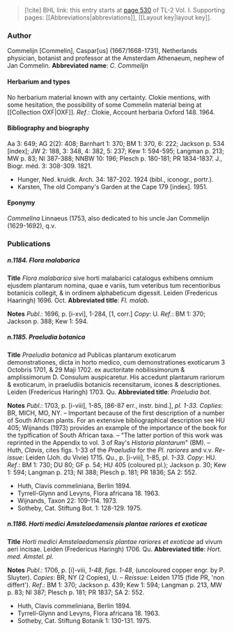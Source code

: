 > [!cite] BHL link: this entry starts at [page 530](https://www.biodiversitylibrary.org/page/33120661) of TL-2 Vol. I.
> Supporting pages: [[Abbreviations|abbreviations]], [[Layout key|layout key]].

### Author

Commelijn \[Commelin\], Caspar\[us\] (1667/1668-1731), Netherlands physician, botanist and professor at the Amsterdam Athenaeum, nephew of Jan Commelin. 
**Abbreviated name**: *C. Commelijn*

#### Herbarium and types

No herbarium material known with any certainty. Clokie mentions, with some hesitation, the possibility of some Commelin material being at [[Collection OXF|OXF]].
*Ref*.: Clokie, Account herbaria Oxford 148. 1964.

#### Bibliography and biography

Aa 3: 649; AG 2(2): 408; Barnhart 1: 370; BM 1: 370, 6: 222; Jackson p. 534 \[index\]; JW 2: 188, 3: 348, 4: 382, 5: 237; Kew 1: 594-595; Langman p. 213; MW p. 83; NI 387-388; NNBW 10: 196; Plesch p. 180-181; PR 1834-1837. J., Biogr. méd. 3: 308-309. 1821.
- Hunger, Ned. kruidk. Arch. 34: 187-202. 1924 (bibl., iconogr., portr.).
- Karsten, The old Company's Garden at the Cape 179 \[index\]. 1951.

#### Eponymy

*Commelina* Linnaeus (1753, also dedicated to his uncle Jan Commelijn (1629-1692), q.v.

### Publications

##### n.1184. Flora malabarica

**Title**
*Flora malabarica* sive horti malabarici catalogus exhibens omnium ejusdem plantarum nomina, quae e variis, tum veteribus tum recentioribus botanicis collegit, & in ordinem alphabeticum digessit. Leiden (Fredericus Haaringh) 1696. Oct.
**Abbreviated title**: *Fl. malab.*

**Notes**
*Publ*.: 1696, p. \[i-xvi\], 1-284, \[1, corr.\] *Copy*: U.
*Ref*.: BM 1: 370; Jackson p. 388; Kew 1: 594.

##### n.1185. Praeludia botanica

**Title**
*Praeludia botanica* ad Publicas plantarum exoticarum demonstrationes, dicta in horto medico, cum demonstrationes exoticarum 3 Octobris 1701, & 29 Maji 1702. ex auctoritate nobilissimorum & amplissimorum D. Consulum auspicaretur. His accedunt plantarum rariorum & exoticarum, in praeludiis botanicis recensitarum, icones & descriptiones. Leiden (Fredericus Haringh) 1703. Qu.
**Abbreviated title**: *Praeludia bot.*

**Notes**
*Publ*.: 1703, p. \[i-viii\], 1-85, \[86-87 err., instr. bind.\], *pl. 1-33. Coplies*: BR, MICH, MO, NY. – Important because of the first description of a number of South African plants. For an extensive bibliographical description see HU 405; Wijnands (1973) provides an example of the importance of the book for the typlfication of South African taxa. – "The latter portion of this work was reprinted in the Appendix to vol. 3 of Ray's *Historia plantarum*" (BM). – Huth, *Clavis*, cites figs. 1-33 of the *Praeludia* for the *Pl. rariores* and v.v.
*Re-issue*: Leiden (Joh. du Vivie) 1715. Qu., p. \[i-viii\], 1-85, pl. *1-33. Copy*: HU.
*Ref*.: BM 1: 730; DU 80; GF p. 54; HU 405 (coloured pl.); Jackson p. 30; Kew 1: 594; Langman p. 213; NI 388; Plesch p. 181; PR 1836; SA 2: 552.
- Huth, Clavis commeliniana, Berlin 1894.
- Tyrrell-Glynn and Levyns, Flora africana 18. 1963.
- Wijnands, Taxon 22: 109-114. 1973.
- Sotheby, Cat. Stiftung Bot. 1: 128-129. 1975.

##### n.1186. Horti medici Amstelaedamensis plantae rariores et exoticae

**Title**
*Horti medici Amstelaedamensis plantae rariores et exoticae* ad vivum aeri incisae. Leiden (Fredericus Haringh) 1706. Qu.
**Abbreviated title**: *Hort. med. Amstel. pl.*

**Notes**
*Publ*.: 1706, p. \[i\]-viii, *1-48, figs. 1-48*, (uncoloured copper engr. by P. Sluyter). *Copies*: BR, NY (2 Copies), U. – *Reissue*: Leiden 1715 (fide PR, 'non differt').
*Ref*.: BM 1: 370; Jackson p. 439; Kew 1: 594; Langman p. 213, MW p. 83; NI 387; Plesch p. 181; PR 1837; SA 2: 552.
- Huth, Clavis commeliniana, Berlin 1894.
- Tyrrell-Glynn and Levyns, Flora africana 18. 1963.
- Sotheby, Cat. Stiftung Botanik 1: 130-131. 1975.

